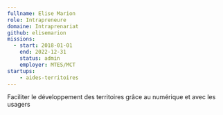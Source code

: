 ```yaml
---
fullname: Elise Marion
role: Intrapreneure 
domaine: Intraprenariat
github: elisemarion
missions:
  - start: 2018-01-01
    end: 2022-12-31
    status: admin
    employer: MTES/MCT
startups:
    - aides-territoires
---
```


Faciliter le développement des territoires grâce au numérique et avec les usagers 
